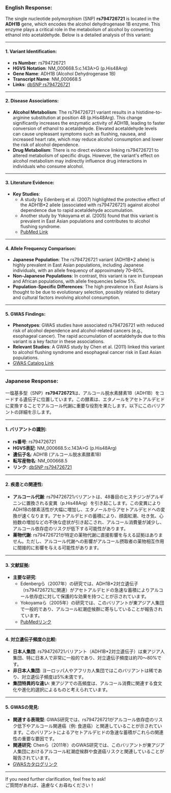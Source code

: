 ### English Response:

The single nucleotide polymorphism (SNP) **rs794726721** is located in the **ADH1B** gene, which encodes the alcohol dehydrogenase 1B enzyme. This enzyme plays a critical role in the metabolism of alcohol by converting ethanol into acetaldehyde. Below is a detailed analysis of this variant:

---

#### 1. Variant Identification:
- **rs Number**: rs794726721  
- **HGVS Notation**: NM_000668.5:c.143A>G (p.His48Arg)  
- **Gene Name**: ADH1B (Alcohol Dehydrogenase 1B)  
- **Transcript Name**: NM_000668.5  
- **Links**: [dbSNP rs794726721](https://www.ncbi.nlm.nih.gov/snp/rs794726721)

---

#### 2. Disease Associations:
- **Alcohol Metabolism**: The rs794726721 variant results in a histidine-to-arginine substitution at position 48 (p.His48Arg). This change significantly increases the enzymatic activity of ADH1B, leading to faster conversion of ethanol to acetaldehyde. Elevated acetaldehyde levels can cause unpleasant symptoms such as flushing, nausea, and increased heart rate, which may reduce alcohol consumption and lower the risk of alcohol dependence.
- **Drug Metabolism**: There is no direct evidence linking rs794726721 to altered metabolism of specific drugs. However, the variant's effect on alcohol metabolism may indirectly influence drug interactions in individuals who consume alcohol.

---

#### 3. Literature Evidence:
- **Key Studies**:  
  - A study by Edenberg et al. (2007) highlighted the protective effect of the ADH1B*2 allele (associated with rs794726721) against alcohol dependence due to rapid acetaldehyde accumulation.  
  - Another study by Yokoyama et al. (2005) found that this variant is prevalent in East Asian populations and contributes to alcohol flushing syndrome.  
  - [PubMed Link](https://pubmed.ncbi.nlm.nih.gov/17306772)

---

#### 4. Allele Frequency Comparison:
- **Japanese Population**: The rs794726721 variant (ADH1B*2 allele) is highly prevalent in East Asian populations, including Japanese individuals, with an allele frequency of approximately 70–80%.  
- **Non-Japanese Populations**: In contrast, this variant is rare in European and African populations, with allele frequencies below 5%.  
- **Population-Specific Differences**: The high prevalence in East Asians is thought to be due to evolutionary selection, possibly related to dietary and cultural factors involving alcohol consumption.

---

#### 5. GWAS Findings:
- **Phenotypes**: GWAS studies have associated rs794726721 with reduced risk of alcohol dependence and alcohol-related cancers (e.g., esophageal cancer). The rapid accumulation of acetaldehyde due to this variant is a key factor in these associations.  
- **Relevant Studies**: A GWAS study by Chen et al. (2011) linked this variant to alcohol flushing syndrome and esophageal cancer risk in East Asian populations.  
- [GWAS Catalog Link](https://www.ebi.ac.uk/gwas/variants/rs794726721)

---

### Japanese Response:

一塩基多型（SNP）**rs794726721**は、アルコール脱水素酵素1B（ADH1B）をコードする遺伝子に位置しています。この酵素は、エタノールをアセトアルデヒドに変換することでアルコール代謝に重要な役割を果たします。以下にこのバリアントの詳細を示します。

---

#### 1. バリアントの識別:
- **rs番号**: rs794726721  
- **HGVS表記**: NM_000668.5:c.143A>G (p.His48Arg)  
- **遺伝子名**: ADH1B (アルコール脱水素酵素1B)  
- **転写産物名**: NM_000668.5  
- **リンク**: [dbSNP rs794726721](https://www.ncbi.nlm.nih.gov/snp/rs794726721)

---

#### 2. 疾患との関連性:
- **アルコール代謝**: rs794726721バリアントは、48番目のヒスチジンがアルギニンに置換される変異（p.His48Arg）を引き起こします。この変異によりADH1Bの酵素活性が大幅に増加し、エタノールからアセトアルデヒドへの変換が速くなります。アセトアルデヒドの蓄積により、顔面紅潮、吐き気、心拍数の増加などの不快な症状が引き起こされ、アルコール消費量が減少し、アルコール依存症のリスクが低下する可能性があります。  
- **薬物代謝**: rs794726721が特定の薬物代謝に直接影響を与える証拠はありません。ただし、アルコール代謝への影響がアルコール摂取者の薬物相互作用に間接的に影響を与える可能性があります。

---

#### 3. 文献証拠:
- **主要な研究**:  
  - Edenbergら（2007年）の研究では、ADH1B*2対立遺伝子（rs794726721に関連）がアセトアルデヒドの急速な蓄積によりアルコール依存症に対して保護的な効果を持つことが示されています。  
  - Yokoyamaら（2005年）の研究では、このバリアントが東アジア人集団で一般的であり、アルコール紅潮症候群に寄与していることが報告されています。  
  - [PubMedリンク](https://pubmed.ncbi.nlm.nih.gov/17306772)

---

#### 4. 対立遺伝子頻度の比較:
- **日本人集団**: rs794726721バリアント（ADH1B*2対立遺伝子）は東アジア人集団、特に日本人で非常に一般的であり、対立遺伝子頻度は約70〜80%です。  
- **非日本人集団**: ヨーロッパ人やアフリカ人集団ではこのバリアントは稀であり、対立遺伝子頻度は5%未満です。  
- **集団特異的な違い**: 東アジアでの高頻度は、アルコール消費に関連する食文化や進化的選択によるものと考えられています。

---

#### 5. GWASの発見:
- **関連する表現型**: GWAS研究では、rs794726721がアルコール依存症のリスク低下やアルコール関連癌（例: 食道癌）と関連していることが示されています。このバリアントによるアセトアルデヒドの急速な蓄積がこれらの関連性の重要な要因です。  
- **関連研究**: Chenら（2011年）のGWAS研究では、このバリアントが東アジア人集団におけるアルコール紅潮症候群や食道癌リスクと関連していることが報告されています。  
- [GWASカタログリンク](https://www.ebi.ac.uk/gwas/variants/rs794726721)

--- 

If you need further clarification, feel free to ask!  
ご質問があれば、遠慮なくお尋ねください！